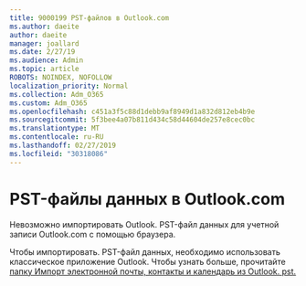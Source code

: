 ```yaml
---
title: 9000199 PST-файлов в Outlook.com
ms.author: daeite
author: daeite
manager: joallard
ms.date: 2/27/19
ms.audience: Admin
ms.topic: article
ROBOTS: NOINDEX, NOFOLLOW
localization_priority: Normal
ms.collection: Adm_O365
ms.custom: Adm_O365
ms.openlocfilehash: c451a3f5c88d1debb9af8949d1a832d812eb4b9e
ms.sourcegitcommit: 5f3bee4a07b811d434c58d44604de257e8cec0bc
ms.translationtype: MT
ms.contentlocale: ru-RU
ms.lasthandoff: 02/27/2019
ms.locfileid: "30318086"
---
```

# <a name="pst-data-files-in-outlookcom"></a>PST-файлы данных в Outlook.com

Невозможно импортировать Outlook. PST-файл данных для учетной записи Outlook.com с помощью браузера.

Чтобы импортировать. PST-файл данных, необходимо использовать классическое приложение Outlook. Чтобы узнать больше, прочитайте [папку Импорт электронной почты, контакты и календарь из Outlook. pst.](https://support.office.com/article/431a8e9a-f99f-4d5f-ae48-ded54b3440ac)